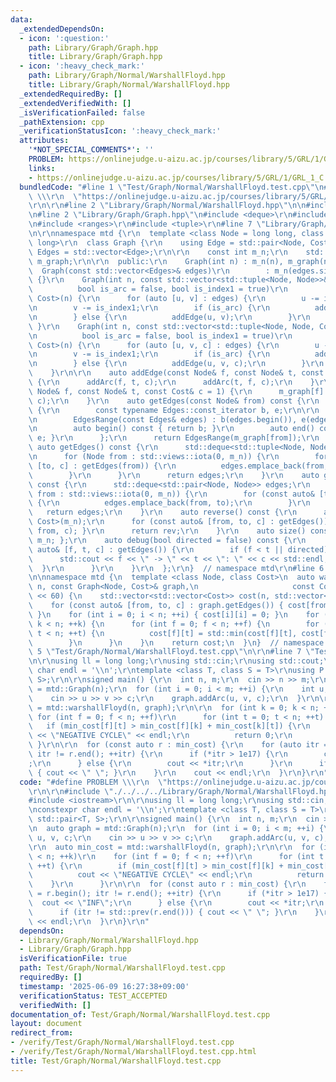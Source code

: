 ```yaml
---
data:
  _extendedDependsOn:
  - icon: ':question:'
    path: Library/Graph/Graph.hpp
    title: Library/Graph/Graph.hpp
  - icon: ':heavy_check_mark:'
    path: Library/Graph/Normal/WarshallFloyd.hpp
    title: Library/Graph/Normal/WarshallFloyd.hpp
  _extendedRequiredBy: []
  _extendedVerifiedWith: []
  _isVerificationFailed: false
  _pathExtension: cpp
  _verificationStatusIcon: ':heavy_check_mark:'
  attributes:
    '*NOT_SPECIAL_COMMENTS*': ''
    PROBLEM: https://onlinejudge.u-aizu.ac.jp/courses/library/5/GRL/1/GRL_1_C
    links:
    - https://onlinejudge.u-aizu.ac.jp/courses/library/5/GRL/1/GRL_1_C
  bundledCode: "#line 1 \"Test/Graph/Normal/WarshallFloyd.test.cpp\"\n#define PROBLEM\
    \ \\\r\n  \"https://onlinejudge.u-aizu.ac.jp/courses/library/5/GRL/1/GRL_1_C\"\
    \r\n\r\n#line 2 \"Library/Graph/Normal/WarshallFloyd.hpp\"\n\n#include <vector>\n\
    \n#line 2 \"Library/Graph/Graph.hpp\"\n#include <deque>\r\n#include <iostream>\r\
    \n#include <ranges>\r\n#include <tuple>\r\n#line 7 \"Library/Graph/Graph.hpp\"\
    \n\r\nnamespace mtd {\r\n  template <class Node = long long, class Cost = long\
    \ long>\r\n  class Graph {\r\n    using Edge = std::pair<Node, Cost>;\r\n    using\
    \ Edges = std::vector<Edge>;\r\n\r\n    const int m_n;\r\n    std::vector<Edges>\
    \ m_graph;\r\n\r\n  public:\r\n    Graph(int n) : m_n(n), m_graph(n) {}\r\n  \
    \  Graph(const std::vector<Edges>& edges)\r\n        : m_n(edges.size()), m_graph(edges)\
    \ {}\r\n    Graph(int n, const std::vector<std::tuple<Node, Node>>& edges,\r\n\
    \          bool is_arc = false, bool is_index1 = true)\r\n        : Graph<Node,\
    \ Cost>(n) {\r\n      for (auto [u, v] : edges) {\r\n        u -= is_index1;\r\
    \n        v -= is_index1;\r\n        if (is_arc) {\r\n          addArc(u, v);\r\
    \n        } else {\r\n          addEdge(u, v);\r\n        }\r\n      }\r\n   \
    \ }\r\n    Graph(int n, const std::vector<std::tuple<Node, Node, Cost>>& edges,\r\
    \n          bool is_arc = false, bool is_index1 = true)\r\n        : Graph<Node,\
    \ Cost>(n) {\r\n      for (auto [u, v, c] : edges) {\r\n        u -= is_index1;\r\
    \n        v -= is_index1;\r\n        if (is_arc) {\r\n          addArc(u, v, c);\r\
    \n        } else {\r\n          addEdge(u, v, c);\r\n        }\r\n      }\r\n\
    \    }\r\n\r\n    auto addEdge(const Node& f, const Node& t, const Cost& c = 1)\
    \ {\r\n      addArc(f, t, c);\r\n      addArc(t, f, c);\r\n    }\r\n    auto addArc(const\
    \ Node& f, const Node& t, const Cost& c = 1) {\r\n      m_graph[f].emplace_back(t,\
    \ c);\r\n    }\r\n    auto getEdges(const Node& from) const {\r\n      class EdgesRange\
    \ {\r\n        const typename Edges::const_iterator b, e;\r\n\r\n      public:\r\
    \n        EdgesRange(const Edges& edges) : b(edges.begin()), e(edges.end()) {}\r\
    \n        auto begin() const { return b; }\r\n        auto end() const { return\
    \ e; }\r\n      };\r\n      return EdgesRange(m_graph[from]);\r\n    }\r\n   \
    \ auto getEdges() const {\r\n      std::deque<std::tuple<Node, Node, Cost>> edges;\r\
    \n      for (Node from : std::views::iota(0, m_n)) {\r\n        for (const auto&\
    \ [to, c] : getEdges(from)) {\r\n          edges.emplace_back(from, to, c);\r\n\
    \        }\r\n      }\r\n      return edges;\r\n    }\r\n    auto getEdgesExcludeCost()\
    \ const {\r\n      std::deque<std::pair<Node, Node>> edges;\r\n      for (Node\
    \ from : std::views::iota(0, m_n)) {\r\n        for (const auto& [to, _] : getEdges(from))\
    \ {\r\n          edges.emplace_back(from, to);\r\n        }\r\n      }\r\n   \
    \   return edges;\r\n    }\r\n    auto reverse() const {\r\n      auto rev = Graph<Node,\
    \ Cost>(m_n);\r\n      for (const auto& [from, to, c] : getEdges()) { rev.addArc(to,\
    \ from, c); }\r\n      return rev;\r\n    }\r\n    auto size() const { return\
    \ m_n; };\r\n    auto debug(bool directed = false) const {\r\n      for (const\
    \ auto& [f, t, c] : getEdges()) {\r\n        if (f < t || directed) {\r\n    \
    \      std::cout << f << \" -> \" << t << \": \" << c << std::endl;\r\n      \
    \  }\r\n      }\r\n    }\r\n  };\r\n}  // namespace mtd\r\n#line 6 \"Library/Graph/Normal/WarshallFloyd.hpp\"\
    \n\nnamespace mtd {\n  template <class Node, class Cost>\n  auto warshallFloyd(int\
    \ n, const Graph<Node, Cost>& graph,\n                     const Cost& lim = 1LL\
    \ << 60) {\n    std::vector<std::vector<Cost>> cost(n, std::vector<Cost>(n, lim));\n\
    \    for (const auto& [from, to, c] : graph.getEdges()) { cost[from][to] = c;\
    \ }\n    for (int i = 0; i < n; ++i) { cost[i][i] = 0; }\n    for (int k = 0;\
    \ k < n; ++k) {\n      for (int f = 0; f < n; ++f) {\n        for (int t = 0;\
    \ t < n; ++t) {\n          cost[f][t] = std::min(cost[f][t], cost[f][k] + cost[k][t]);\n\
    \        }\n      }\n    }\n    return cost;\n  }\n}  // namespace mtd\n#line\
    \ 5 \"Test/Graph/Normal/WarshallFloyd.test.cpp\"\n\r\n#line 7 \"Test/Graph/Normal/WarshallFloyd.test.cpp\"\
    \n\r\nusing ll = long long;\r\nusing std::cin;\r\nusing std::cout;\r\nconstexpr\
    \ char endl = '\\n';\r\ntemplate <class T, class S = T>\r\nusing P = std::pair<T,\
    \ S>;\r\n\r\nsigned main() {\r\n  int n, m;\r\n  cin >> n >> m;\r\n  auto graph\
    \ = mtd::Graph(n);\r\n  for (int i = 0; i < m; ++i) {\r\n    int u, v, c;\r\n\
    \    cin >> u >> v >> c;\r\n    graph.addArc(u, v, c);\r\n  }\r\n\r\n  auto min_cost\
    \ = mtd::warshallFloyd(n, graph);\r\n\r\n  for (int k = 0; k < n; ++k)\r\n   \
    \ for (int f = 0; f < n; ++f)\r\n      for (int t = 0; t < n; ++t) {\r\n     \
    \   if (min_cost[f][t] > min_cost[f][k] + min_cost[k][t]) {\r\n          cout\
    \ << \"NEGATIVE CYCLE\" << endl;\r\n          return 0;\r\n        }\r\n     \
    \ }\r\n\r\n  for (const auto r : min_cost) {\r\n    for (auto itr = r.begin();\
    \ itr != r.end(); ++itr) {\r\n      if (*itr > 1e17) {\r\n        cout << \"INF\"\
    ;\r\n      } else {\r\n        cout << *itr;\r\n      }\r\n      if (itr != std::prev(r.end()))\
    \ { cout << \" \"; }\r\n    }\r\n    cout << endl;\r\n  }\r\n}\r\n"
  code: "#define PROBLEM \\\r\n  \"https://onlinejudge.u-aizu.ac.jp/courses/library/5/GRL/1/GRL_1_C\"\
    \r\n\r\n#include \"./../../../Library/Graph/Normal/WarshallFloyd.hpp\"\r\n\r\n\
    #include <iostream>\r\n\r\nusing ll = long long;\r\nusing std::cin;\r\nusing std::cout;\r\
    \nconstexpr char endl = '\\n';\r\ntemplate <class T, class S = T>\r\nusing P =\
    \ std::pair<T, S>;\r\n\r\nsigned main() {\r\n  int n, m;\r\n  cin >> n >> m;\r\
    \n  auto graph = mtd::Graph(n);\r\n  for (int i = 0; i < m; ++i) {\r\n    int\
    \ u, v, c;\r\n    cin >> u >> v >> c;\r\n    graph.addArc(u, v, c);\r\n  }\r\n\
    \r\n  auto min_cost = mtd::warshallFloyd(n, graph);\r\n\r\n  for (int k = 0; k\
    \ < n; ++k)\r\n    for (int f = 0; f < n; ++f)\r\n      for (int t = 0; t < n;\
    \ ++t) {\r\n        if (min_cost[f][t] > min_cost[f][k] + min_cost[k][t]) {\r\n\
    \          cout << \"NEGATIVE CYCLE\" << endl;\r\n          return 0;\r\n    \
    \    }\r\n      }\r\n\r\n  for (const auto r : min_cost) {\r\n    for (auto itr\
    \ = r.begin(); itr != r.end(); ++itr) {\r\n      if (*itr > 1e17) {\r\n      \
    \  cout << \"INF\";\r\n      } else {\r\n        cout << *itr;\r\n      }\r\n\
    \      if (itr != std::prev(r.end())) { cout << \" \"; }\r\n    }\r\n    cout\
    \ << endl;\r\n  }\r\n}\r\n"
  dependsOn:
  - Library/Graph/Normal/WarshallFloyd.hpp
  - Library/Graph/Graph.hpp
  isVerificationFile: true
  path: Test/Graph/Normal/WarshallFloyd.test.cpp
  requiredBy: []
  timestamp: '2025-06-09 16:27:38+09:00'
  verificationStatus: TEST_ACCEPTED
  verifiedWith: []
documentation_of: Test/Graph/Normal/WarshallFloyd.test.cpp
layout: document
redirect_from:
- /verify/Test/Graph/Normal/WarshallFloyd.test.cpp
- /verify/Test/Graph/Normal/WarshallFloyd.test.cpp.html
title: Test/Graph/Normal/WarshallFloyd.test.cpp
---
```

